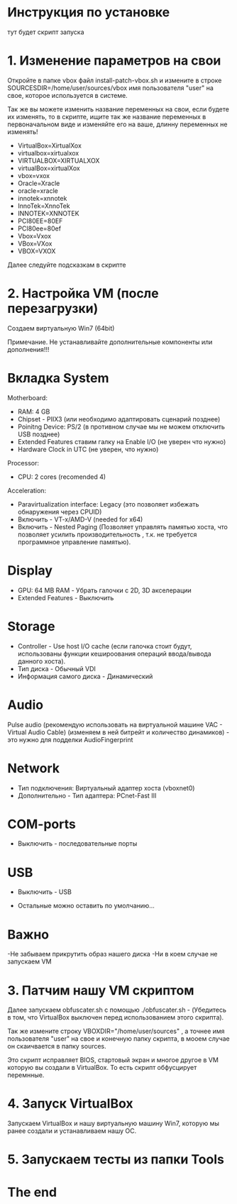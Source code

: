 # Инструкция по установке

тут будет скрипт запуска

# 1. Изменение параметров на свои

Откройте в папке vbox файл install-patch-vbox.sh и измените в строке SOURCESDIR=/home/user/sources/vbox имя пользователя "user" на свое, которое используется в системе.

Так же вы можете изменить название переменных на свои, если будете их изменять, то в скрипте, ищите так же название переменных в первоначальном виде и изменяйте его на ваше, длинну переменных не изменять! 

- VirtualBox=XirtualXox
- virtualbox=xirtualxox
- VIRTUALBOX=XIRTUALXOX
- virtualBox=xirtualXox
- vbox=vxox
- Oracle=Xracle
- oracle=xracle
- innotek=xnnotek
- InnoTek=XnnoTek
- INNOTEK=XNNOTEK
- PCI80EE=80EF
- PCI80ee=80ef
- Vbox=Vxox
- VBox=VXox
- VBOX=VXOX

Далее следуйте подсказкам в скрипте

# 2. Настройка VM (после перезагрузки)

Создаем виртуальную Win7 (64bit)

Примечание. Не устанавливайте дополнительные компоненты или дополнения!!!

# Вкладка System

Motherboard:

- RAM: 4 GB
- Chipset - PIIX3                                     (или необходимо адаптировать сценарий позднее)
- Poinitng Device: PS/2                               (в противном случае мы не можем отключить USB позднее)
- Extended Features ставим галку на Enable I/O        (не уверен что нужно)
- Hardware Clock in UTC                               (не уверен, что нужно)

Processor:
- CPU: 2 cores                                        (recomended 4)

Acceleration:
- Paravirtualization interface: Legacy                (это позволяет избежать обнаружения через CPUID)
- Включить - VT-x/AMD-V                               (needed for x64)
- Включить - Nested Paging                            (Позволяет управлять памятью хоста, что позволяет усилить производительность , т.к. не требуется программное управление памятью).

# Display
- GPU: 64 MB RAM - Убрать галочки с 2D, 3D акселерации
- Extended Features - Выключить

# Storage
- Controller - Use host I/O cache                     (если галочка стоит будут, использованы функции кешироования операций ввода/вывода данного хоста).
- Тип диска - Обычный VDI
- Информация самого диска - Динамический

# Audio
Pulse audio (рекомендую использовать на виртуальной машине VAC - Virtual Audio Cable) (изменяем в ней битрейт и количество динамиков) - это нужно для подделки AudioFingerprint

# Network
- Тип подключения: Виртуальный адаптер хоста (vboxnet0) 
- Дополнительно - Тип адаптера: PCnet-Fast III

# COM-ports
- Выключить - последовательные порты

# USB
- Выключить - USB

- Остальные можно оставить по умолчанию...

# Важно

-Не забываем прикрутить образ нашего диска
-Ни в коем случае не запускаем VM

# 3. Патчим нашу VM скриптом
Далее запускаем obfuscater.sh с помощью ./obfuscater.sh - (Убедитесь в том, что VirtualBox выключен перед использованием этого скрипта).

Так же измените строку VBOXDIR="/home/user/sources" , а точнее имя пользователя "user" на свое и конечную папку скрипта, в мооем случае он скаичвается в папку sources.

Это скрипт исправляет BIOS, стартовый экран и многое другое в VM которую вы создали в VirtualBox. То есть скрипт обфусцирует перемнные.

# 4. Запуск VirtualBox 
Запускаем VirtualBox и нашу виртуальную машину Win7, которую мы ранее создали и устанавливаем нашу ОС.

# 5. Запускаем тесты из папки Tools

# The end
